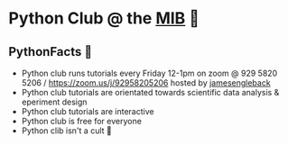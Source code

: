 # Python Club @ the [MIB](https://en.wikipedia.org/wiki/Manchester_Institute_of_Biotechnology) 🐍

## PythonFacts 🐍
- Python club runs tutorials every Friday 12-1pm on zoom @ 929 5820 5206 / https://zoom.us/j/92958205206 hosted by [jamesengleback](https://github.com/jamesengleback)
- Python club tutorials are orientated towards scientific data analysis & eperiment design
- Python club tutorials are interactive 
- Python club is free for everyone
- Python clib isn't a cult 🤫



